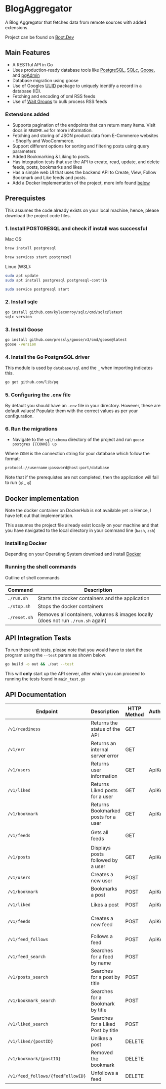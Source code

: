 # BlogAggregator

A Blog Aggregator that fetches data from remote sources with added extensions.

Project can be found on [Boot.Dev](https://boot.dev)

## Main Features

- A RESTful API in Go
- Uses production-ready database tools like [PostgreSQL](https://www.postgresql.org), [SQLc](https://sqlc.dev), [Goose](https://github.com/pressly/goose), and [pgAdmin](https://www.pgadmin.org)
- Database migration using goose
- Use of Googles [UUID](https://pkg.go.dev/github.com/google/uuid) package to uniquely identify a record in a database (ID).
- Fetching and encoding of xml RSS feeds
- Use of [Wait Groups](https://pkg.go.dev/sync#WaitGroup) to bulk process RSS feeds

### Extensions added

- Supports pagination of the endpoints that can return many items. Visit docs in `README.md` for more information.
- Fetching and storing of JSON product data from E-Commerce websites - Shopify and WooCommerce.
- Support different options for sorting and filtering posts using query parameters
- Added Bookmarking & Liking to posts.
- Has integration tests that use the API to create, read, update, and delete feeds, posts, bookmarks and likes
- Has a simple web UI that uses the backend API to Create, View, Follow Bookmark and Like feeds and posts.
- Add a Docker implementation of the project, more info found [below](https://github.com/Keenan-Faure/BlogAggregator#docker-implementation)

## Prerequistes

This assumes the code already exists on your local machine, hence, please download the project code files.

### 1. Install POSTGRESQL and check if install was successful

Mac OS:

```bash
brew install postgresql

brew services start postgresql
```

Linux (WSL):

```bash
sudo apt update
sudo apt install postgresql postgresql-contrib

sudo service postgresql start
```

### 2. Install sqlc

```bash
go install github.com/kyleconroy/sqlc/cmd/sqlc@latest
sqlc version
```

### 3. Install Goose

```bash
go install github.com/pressly/goose/v3/cmd/goose@latest
goose -version
```

### 4. Install the Go PostgreSQL driver

This module is used by `database/sql` and the `_` when importing indicates this.

```bash
go get github.com/lib/pq
```

### 5. Configuring the .env file

By default you should have an `.env` file in your directory. However, these are default values!
Populate them with the correct values as per your configuration.

### 6. Run the migrations

- Navigate to the `sql/schema` directory of the project and run `goose postgres {{CONN}} up`

Where `CONN` is the connection string for your database which follow the format:

```bash
protocol://username:password@host:port/database
```

Note that if the prerequistes are not completed, then the application will fail to run (ಥ \_ ಥ)

## Docker implementation

Note the docker container on DockerHub is not available yet :o
Hence, I have left out that implementation.

This assumes the project file already exist locally on your machine and that you have navigated to the local directory
in your command line (`bash`, `zsh`)

### Installing Docker

Depending on your Operating System download and install [Docker](https://www.docker.com/products/docker-desktop/)

### Running the shell commands

Outline of shell commands

| Command      | Description                                                                      |
| ------------ | -------------------------------------------------------------------------------- |
| `./run.sh`   | Starts the docker containers and the application                                 |
| `./stop.sh`  | Stops the docker containers                                                      |
| `./reset.sh` | Removes all containers, volumes & images locally (does not run `./run.sh` again) |

## API Integration Tests

To run these unit tests, please note that you would have to start the program using the `--test` param as shown below:

```bash
go build -o out && ./out --test
```

This will **only** start up the API server, after which you can proceed to running the tests found in `main_test.go`

## API Documentation

| Endpoint                          | Description                         | HTTP Method | Authorization | Params                         | Format                                       |
| --------------------------------- | :---------------------------------- | ----------- | ------------- | ------------------------------ | -------------------------------------------- |
| `/v1/readiness`                   | Returns the status of the API       | GET         |               |                                |                                              |
| `/v1/err`                         | Returns an internal server error    | GET         |               |                                |                                              |
| `/v1/users`                       | Returns user information            | GET         | ApiKey {key}  |                                |                                              |
| `/v1/liked`                       | Returns Liked posts for a user      | GET         | ApiKey {key}  | `page={pageNum}&sort={method}` |                                              |
| `/v1/bookmark`                    | Returns Bookmarked posts for a user | GET         | ApiKey {key}  | `page={pageNum}&sort={method}` |                                              |
| `/v1/feeds`                       | Gets all feeds                      | GET         |               | `page={pageNum}&sort={method}` | `json{"name": "UserName"}`                   |
| `/v1/posts`                       | Displays posts followed by a user   | GET         | ApiKey {key}  | `page={pageNum}&sort={method}` |                                              |
| `/v1/users`                       | Creates a new user                  | POST        |               |                                | `json{"name": "UserName"}`                   |
| `/v1/bookmark`                    | Bookmarks a post                    | POST        | ApiKey {key}  |                                | `json{"post_id": "PostID"}`                  |
| `/v1/liked`                       | Likes a post                        | POST        | ApiKey {key}  |                                | `json{"post_id": "PostID"}`                  |
| `/v1/feeds`                       | Creates a new feed                  | POST        | ApiKey {key}  |                                | `json{"name": "FeedName", "url": "FeedURL"}` |
| `/v1/feed_follows`                | Follows a feed                      | POST        | ApiKey {key}  |                                | `json{"feed_id": "FeedID"}`                  |
| `/v1/feed_search`                 | Searches for a feed by name         | POST        |               | `q={FeedName}`                 |                                              |
| `/v1/posts_search`                | Searches for a post by title        | POST        |               | `q={PostTitle}`                |                                              |
| `/v1/bookmark_search`             | Searches for a Bookmark by title    | POST        |               | `q={PostTitle}`                |                                              |
| `/v1/liked_search`                | Searches for a Liked Post by title  | POST        |               | `q={PostTitle}`                |                                              |
| `/v1/liked/{postID}`              | Unlikes a post                      | DELETE      |               |                                |                                              |
| `/v1/bookmark/{postID}`           | Removed the bookmark                | DELETE      |               |                                |                                              |
| `/v1/feed_follows/{feedFollowID}` | Unfollows a feed                    | DELETE      |               |                                |                                              |

